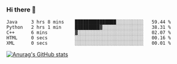 ### Hi there 👋
<!--START_SECTION:waka-->

```text
Java     3 hrs 8 mins    ███████████████░░░░░░░░░░   59.44 %
Python   2 hrs 1 min     █████████▓░░░░░░░░░░░░░░░   38.31 %
C++      6 mins          ▓░░░░░░░░░░░░░░░░░░░░░░░░   02.07 %
HTML     0 secs          ░░░░░░░░░░░░░░░░░░░░░░░░░   00.16 %
XML      0 secs          ░░░░░░░░░░░░░░░░░░░░░░░░░   00.01 %
```

<!--END_SECTION:waka-->
[![Anurag's GitHub stats](https://github-readme-stats.vercel.app/api?username=Kevinbarrero)](https://github.com/anuraghazra/github-readme-stats)
<!--
**Kevinbarrero/Kevinbarrero** is a ✨ _special_ ✨ repository because its `README.md` (this file) appears on your GitHub profile.

Here are some ideas to get you started:

- 🔭 I’m currently working on ...
- 🌱 I’m currently learning ...
- 👯 I’m looking to collaborate on ...
- 🤔 I’m looking for help with ...
- 💬 Ask me about ...
- 📫 How to reach me: ...
- 😄 Pronouns: ...
- ⚡ Fun fact: ...

-->


